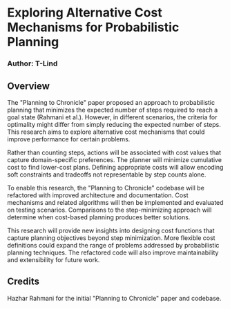 # Exploring Alternative Cost Mechanisms for Probabilistic Planning

### Author: T-Lind

## Overview

The "Planning to Chronicle" paper proposed an approach to probabilistic planning that minimizes the expected number of
steps required to reach a goal state (Rahmani et al.). However, in different scenarios, the criteria for optimality
might differ from simply reducing the expected number of steps. This research aims to explore alternative cost
mechanisms that could improve performance for certain problems.

Rather than counting steps, actions will be associated with cost values that capture domain-specific preferences. The
planner will minimize cumulative cost to find lower-cost plans. Defining appropriate costs will allow encoding soft
constraints and tradeoffs not representable by step counts alone.

To enable this research, the "Planning to Chronicle" codebase will be refactored with improved architecture and
documentation. Cost mechanisms and related algorithms will then be implemented and evaluated on testing scenarios.
Comparisons to the step-minimizing approach will determine when cost-based planning produces better solutions.

This research will provide new insights into designing cost functions that capture planning objectives beyond step
minimization. More flexible cost definitions could expand the range of problems addressed by probabilistic planning
techniques. The refactored code will also improve maintainability and extensibility for future work.

## Credits

Hazhar Rahmani for the initial "Planning to Chronicle" paper and codebase.
